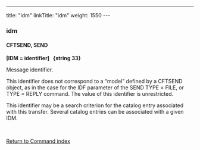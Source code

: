 ---
title: "idm"
linkTitle: "idm"
weight: 1550
---<span id="idm"></span>

### idm

#### CFTSEND, SEND

****[IDM = identifier]   {string
33}****

Message identifier.

This identifier does not correspond to a “model” defined by a CFTSEND
object, as in the case for the IDF parameter of the SEND TYPE = FILE,
or TYPE = REPLY command. The value of this identifier is unrestricted.

This identifier may be a search criterion for the catalog entry associated
with this transfer. Several catalog entries can be associated with a given
IDM.

 

[Return to Command index](../../)

 

